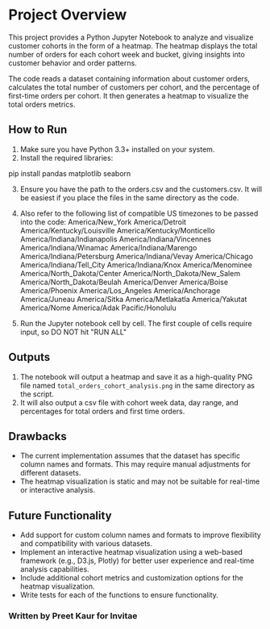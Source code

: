 # Project Overview

This project provides a Python Jupyter Notebook to analyze and visualize customer cohorts in the form of a heatmap. The heatmap displays the total number of orders for each cohort week and bucket, giving insights into customer behavior and order patterns.

The code reads a dataset containing information about customer orders, calculates the total number of customers per cohort, and the percentage of first-time orders per cohort. It then generates a heatmap to visualize the total orders metrics.

## How to Run

1. Make sure you have Python 3.3+ installed on your system.
2. Install the required libraries:

pip install pandas matplotlib seaborn

3. Ensure you have the path to the orders.csv and the customers.csv. It will be easiest if you place the files in the same directory as the code. 
4. Also refer to the following list of compatible US timezones to be passed into the code: 
    America/New_York
    America/Detroit
    America/Kentucky/Louisville
    America/Kentucky/Monticello
    America/Indiana/Indianapolis
    America/Indiana/Vincennes
    America/Indiana/Winamac
    America/Indiana/Marengo
    America/Indiana/Petersburg
    America/Indiana/Vevay
    America/Chicago
    America/Indiana/Tell_City
    America/Indiana/Knox
    America/Menominee
    America/North_Dakota/Center
    America/North_Dakota/New_Salem
    America/North_Dakota/Beulah
    America/Denver
    America/Boise
    America/Phoenix
    America/Los_Angeles
    America/Anchorage
    America/Juneau
    America/Sitka
    America/Metlakatla
    America/Yakutat
    America/Nome
    America/Adak
    Pacific/Honolulu

5. Run the Jupyter notebook cell by cell. The first couple of cells require input, so DO NOT hit "RUN ALL"

## Outputs 
1. The notebook will output a heatmap and save it as a high-quality PNG file named `total_orders_cohort_analysis.png` in the same directory as the script.
2. It will also output a csv file with cohort week data, day range, and percentages for total orders and first time orders. 

## Drawbacks

- The current implementation assumes that the dataset has specific column names and formats. This may require manual adjustments for different datasets.
- The heatmap visualization is static and may not be suitable for real-time or interactive analysis.

## Future Functionality

- Add support for custom column names and formats to improve flexibility and compatibility with various datasets.
- Implement an interactive heatmap visualization using a web-based framework (e.g., D3.js, Plotly) for better user experience and real-time analysis capabilities.
- Include additional cohort metrics and customization options for the heatmap visualization.
- Write tests for each of the functions to ensure functionality.


### Written by Preet Kaur for Invitae

